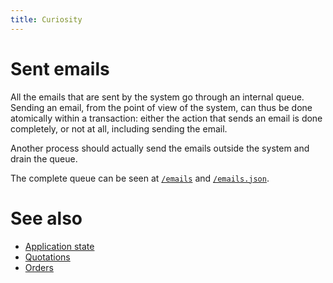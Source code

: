 ```yaml
---
title: Curiosity
---
```


# Sent emails

All the emails that are sent by the system go through an internal queue.
Sending an email, from the point of view of the system, can thus be done
atomically within a transaction: either the action that sends an email is done
completely, or not at all, including sending the email.

Another process should actually send the emails outside the system and drain
the queue.

The complete queue can be seen at [`/emails`](/emails) and
[`/emails.json`](/emails.json).

# See also

- [Application state](/documentation/state)
- [Quotations](/documentation/quotations)
- [Orders](/documentation/orders)

